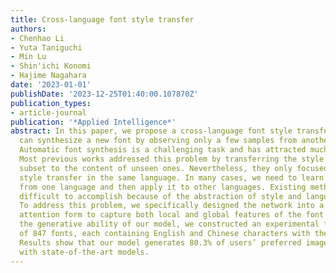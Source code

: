 ```yaml
---
title: Cross-language font style transfer
authors:
- Chenhao Li
- Yuta Taniguchi
- Min Lu
- Shin'ichi Konomi
- Hajime Nagahara
date: '2023-01-01'
publishDate: '2023-12-25T01:40:00.107870Z'
publication_types:
- article-journal
publication: '*Applied Intelligence*'
abstract: In this paper, we propose a cross-language font style transfer system that
  can synthesize a new font by observing only a few samples from another language.
  Automatic font synthesis is a challenging task and has attracted much research interest.
  Most previous works addressed this problem by transferring the style of the given
  subset to the content of unseen ones. Nevertheless, they only focused on the font
  style transfer in the same language. In many cases, we need to learn font style
  from one language and then apply it to other languages. Existing methods make this
  difficult to accomplish because of the abstraction of style and language differences.
  To address this problem, we specifically designed the network into a multi-level
  attention form to capture both local and global features of the font style. To validate
  the generative ability of our model, we constructed an experimental font dataset
  of 847 fonts, each containing English and Chinese characters with the same style.
  Results show that our model generates 80.3% of users’ preferred images compared
  with state-of-the-art models.
---
```

